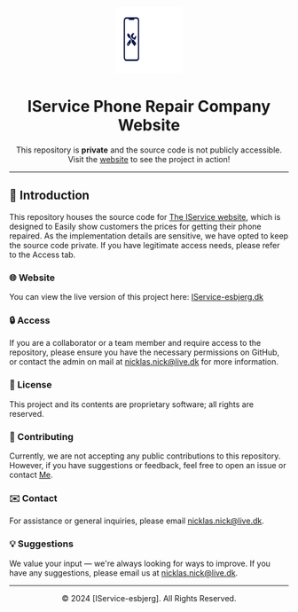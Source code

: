 <p align="center">
  <img src="logo.webp" alt="Logo" width="120" height="120">
</p>

<h1 align="center">IService Phone Repair Company Website</h1>

<p align="center">
    This repository is <b>private</b> and the source code is not publicly accessible.
    <br />
    Visit the <a href="https://iservice-esbjerg.dk">website</a> to see the project in action!
    <br />
</p>

---

## 📖 Introduction

This repository houses the source code for [The IService website](https://iservice-esbjerg.dk), which is designed to Easily show customers the prices for getting their phone repaired. As the implementation details are sensitive, we have opted to keep the source code private. If you have legitimate access needs, please refer to the Access tab.

### 🌐 Website

You can view the live version of this project here: [IService-esbjerg.dk](https://iservice-esbjerg.dk)

### 🔒 Access

If you are a collaborator or a team member and require access to the repository, please ensure you have the necessary permissions on GitHub, or contact the admin on mail at [nicklas.nick@live.dk](mailto:nicklas.nick@live.dk) for more information.

### 📄 License

This project and its contents are proprietary software; all rights are reserved.

### 🤝 Contributing

Currently, we are not accepting any public contributions to this repository. However, if you have suggestions or feedback, feel free to open an issue or contact [Me](mailto:nicklas.nick@live.dk).

### ✉️ Contact

For assistance or general inquiries, please email [nicklas.nick@live.dk](mailto:nicklas.nick@live.dk).

### 💡 Suggestions

We value your input — we're always looking for ways to improve. If you have any suggestions, please email us at [nicklas.nick@live.dk](mailto:nicklas.nick@live.dk).

---

<p align="center">
    © 2024 [IService-esbjerg]. All Rights Reserved.
</p>
